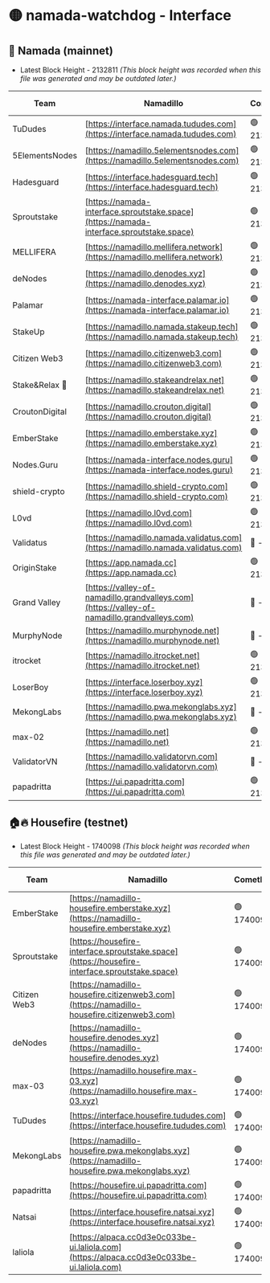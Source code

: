 # 🟡 namada-watchdog - Interface

## 🚀 Namada (mainnet)
- Latest Block Height - 2132811 *(This block height was recorded when this file was generated and may be outdated later.)*

| Team | Namadillo | CometBFT | Indexer | MASP Indexer |
|-|-|-|-|-|
| TuDudes | [https://interface.namada.tududes.com](https://interface.namada.tududes.com) | 🟢 2132792 | 🟢 2132792 | 🟢 2132792 |
| 5ElementsNodes | [https://namadillo.5elementsnodes.com](https://namadillo.5elementsnodes.com) | 🟢 2132793 | 🟢 2132792 | 🟢 2132793 |
| Hadesguard | [https://interface.hadesguard.tech](https://interface.hadesguard.tech) | 🟢 2132793 | 🟢 2132793 | 🟢 2132793 |
| Sproutstake | [https://namada-interface.sproutstake.space](https://namada-interface.sproutstake.space) | 🟢 2132794 | 🟢 2132794 | 🟢 2132794 |
| MELLIFERA | [https://namadillo.mellifera.network](https://namadillo.mellifera.network) | 🟢 2132795 | 🟢 2132795 | 🟢 2132795 |
| deNodes | [https://namadillo.denodes.xyz](https://namadillo.denodes.xyz) | 🟢 2132796 | 🟢 2132795 | 🟢 2132796 |
| Palamar | [https://namada-interface.palamar.io](https://namada-interface.palamar.io) | 🟢 2132796 | 🟢 2132796 | 🟢 2132796 |
| StakeUp | [https://namadillo.namada.stakeup.tech](https://namadillo.namada.stakeup.tech) | 🟢 2132797 | 🟢 2132797 | 🟢 2132797 |
| Citizen Web3 | [https://namadillo.citizenweb3.com](https://namadillo.citizenweb3.com) | 🟢 2132798 | 🟢 2132797 | 🔴 685320 |
| Stake&Relax 🦥 | [https://namadillo.stakeandrelax.net](https://namadillo.stakeandrelax.net) | 🟢 2132798 | 🟢 2132798 | 🟢 2132798 |
| CroutonDigital | [https://namadillo.crouton.digital](https://namadillo.crouton.digital) | 🟢 2132799 | 🔴 - | 🟢 2132799 |
| EmberStake | [https://namadillo.emberstake.xyz](https://namadillo.emberstake.xyz) | 🟢 2132800 | 🟢 2132800 | 🟢 2132800 |
| Nodes.Guru | [https://namada-interface.nodes.guru](https://namada-interface.nodes.guru) | 🟢 2132801 | 🟢 2132801 | 🟢 2132800 |
| shield-crypto | [https://namadillo.shield-crypto.com](https://namadillo.shield-crypto.com) | 🟢 2132801 | 🟢 2132801 | 🟢 2132801 |
| L0vd | [https://namadillo.l0vd.com](https://namadillo.l0vd.com) | 🟢 2132802 | 🟢 2132801 | 🟢 2132802 |
| Validatus | [https://namadillo.namada.validatus.com](https://namadillo.namada.validatus.com) | 🔴 - | 🔴 - | 🔴 - |
| OriginStake | [https://app.namada.cc](https://app.namada.cc) | 🟢 2132804 | 🟢 2132804 | 🟢 2132804 |
| Grand Valley | [https://valley-of-namadillo.grandvalleys.com](https://valley-of-namadillo.grandvalleys.com) | 🔴 - | 🔴 - | 🔴 - |
| MurphyNode | [https://namadillo.murphynode.net](https://namadillo.murphynode.net) | 🔴 - | 🔴 - | 🔴 - |
| itrocket | [https://namadillo.itrocket.net](https://namadillo.itrocket.net) | 🟢 2132808 | 🟢 2132808 | 🟢 2132808 |
| LoserBoy | [https://interface.loserboy.xyz](https://interface.loserboy.xyz) | 🟢 2132808 | 🟢 2132808 | 🟢 2132808 |
| MekongLabs | [https://namadillo.pwa.mekonglabs.xyz](https://namadillo.pwa.mekonglabs.xyz) | 🔴 - | 🔴 - | 🔴 - |
| max-02 | [https://namadillo.net](https://namadillo.net) | 🟢 2132809 | 🟢 2132809 | 🟢 2132809 |
| ValidatorVN | [https://namadillo.validatorvn.com](https://namadillo.validatorvn.com) | 🔴 - | 🔴 - | 🔴 - |
| papadritta | [https://ui.papadritta.com](https://ui.papadritta.com) | 🟢 2132811 | 🟢 2132811 | 🟢 2132811 |

## 🏠🔥 Housefire (testnet)
- Latest Block Height - 1740098 *(This block height was recorded when this file was generated and may be outdated later.)*

| Team | Namadillo | CometBFT | Indexer | MASP Indexer |
|-|-|-|-|-|
| EmberStake | [https://namadillo-housefire.emberstake.xyz](https://namadillo-housefire.emberstake.xyz) | 🟢 1740094 | 🟢 1740094 | 🟢 1740094 |
| Sproutstake | [https://housefire-interface.sproutstake.space](https://housefire-interface.sproutstake.space) | 🟢 1740095 | 🟢 1740095 | 🟢 1740095 |
| Citizen Web3 | [https://namadillo-housefire.citizenweb3.com](https://namadillo-housefire.citizenweb3.com) | 🟢 1740096 | 🟢 1740095 | 🟢 1740095 |
| deNodes | [https://namadillo-housefire.denodes.xyz](https://namadillo-housefire.denodes.xyz) | 🟢 1740096 | 🟢 1740096 | 🟢 1740096 |
| max-03 | [https://namadillo.housefire.max-03.xyz](https://namadillo.housefire.max-03.xyz) | 🟢 1740096 | 🟢 1740096 | 🟢 1740096 |
| TuDudes | [https://interface.housefire.tududes.com](https://interface.housefire.tududes.com) | 🟢 1740097 | 🟢 1740097 | 🟢 1740097 |
| MekongLabs | [https://namadillo-housefire.pwa.mekonglabs.xyz](https://namadillo-housefire.pwa.mekonglabs.xyz) | 🟢 1740097 | 🟢 1740097 | 🟢 1740097 |
| papadritta | [https://housefire.ui.papadritta.com](https://housefire.ui.papadritta.com) | 🟢 1740098 | 🟢 1740098 | 🟢 1740097 |
| Natsai | [https://interface.housefire.natsai.xyz](https://interface.housefire.natsai.xyz) | 🟢 1740098 | 🟢 1740098 | 🟢 1740098 |
| laliola | [https://alpaca.cc0d3e0c033be-ui.laliola.com](https://alpaca.cc0d3e0c033be-ui.laliola.com) | 🟢 1740098 | 🟢 1740098 | 🟢 1740098 |

